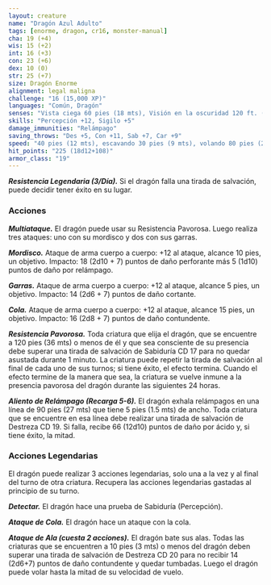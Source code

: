 ```yaml
---
layout: creature
name: "Dragón Azul Adulto"
tags: [enorme, dragon, cr16, monster-manual]
cha: 19 (+4)
wis: 15 (+2)
int: 16 (+3)
con: 23 (+6)
dex: 10 (0)
str: 25 (+7)
size: Dragón Enorme
alignment: legal maligna
challenge: "16 (15,000 XP)"
languages: "Común, Dragón"
senses: "Vista ciega 60 pies (18 mts), Visión en la oscuridad 120 ft. (36 mts)"
skills: "Percepción +12, Sigilo +5"
damage_immunities: "Relámpago"
saving_throws: "Des +5, Con +11, Sab +7, Car +9"
speed: "40 pies (12 mts), escavando 30 pies (9 mts), volando 80 pies (24 mts)"
hit_points: "225 (18d12+108)"
armor_class: "19"
---
```


***Resistencia Legendaria (3/Día).*** Si el dragón falla una tirada de salvación, puede decidir tener éxito en su lugar.

### Acciones

***Multiataque.*** El dragón puede usar su Resistencia Pavorosa. Luego realiza tres ataques: uno con su mordisco y dos con sus garras.

***Mordisco.*** Ataque de arma cuerpo a cuerpo: +12 al ataque, alcance 10 pies, un objetivo. Impacto: 18 (2d10 + 7) puntos de daño perforante más 5 (1d10) puntos de daño por relámpago.

***Garras.*** Ataque de arma cuerpo a cuerpo: +12 al ataque, alcance 5 pies, un objetivo. Impacto: 14 (2d6 + 7) puntos de daño cortante.

***Cola.*** Ataque de arma cuerpo a cuerpo: +12 al ataque, alcance 15 pies, un objetivo. Impacto: 16 (2d8 + 7) puntos de daño contundente.

***Resistencia Pavorosa.*** Toda criatura que elija el dragón, que se encuentre a 120 pies (36 mts) o menos de él y que sea consciente de su presencia debe superar una tirada de salvación de Sabiduría CD 17 para no quedar asustada durante 1 minuto. La criatura puede repetir la tirada de salvación al final de cada uno de sus turnos; si tiene éxito, el efecto termina. Cuando el efecto termine de la manera que sea, la criatura se vuelve inmune a la presencia pavorosa del dragón durante las siguientes 24 horas.

***Aliento de Relámpago (Recarga 5-6).*** El dragón exhala relámpagos en una línea de 90 pies (27 mts) que tiene 5 pies (1.5 mts) de ancho. Toda criatura que se encuentre en esa línea debe realizar una tirada de salvación de Destreza CD 19. Si falla, recibe 66 (12d10) puntos de daño por ácido y, si tiene éxito, la mitad.

### Acciones Legendarias

El dragón puede realizar 3 acciones legendarias, solo una a la vez y al final del turno de otra criatura. Recupera las acciones legendarias gastadas al principio de su turno.

***Detectar.*** El dragón hace una prueba de Sabiduría (Percepción).

***Ataque de Cola.*** El dragón hace un ataque con la cola.

***Ataque de Ala (cuesta 2 acciones).*** El dragón bate sus alas. Todas las criaturas que se encuentren a 10 pies (3 mts) o menos del dragón deben superar una tirada de salvación de Destreza CD 20 para no recibir 14 (2d6+7) puntos de daño contundente y quedar tumbadas. Luego el dragón puede volar hasta la mitad de su velocidad de vuelo.
